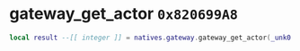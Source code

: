 # gateway_get_actor `0x820699A8`

```lua
local result --[[ integer ]] = natives.gateway.gateway_get_actor(_unk0 --[[ integer ]])
```